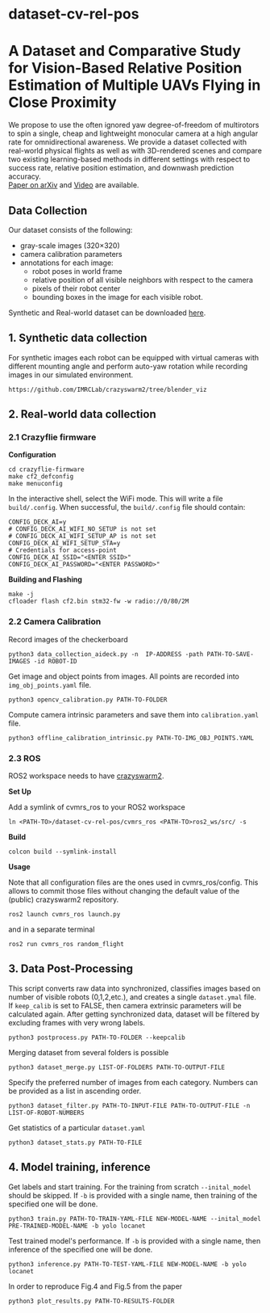 # dataset-cv-rel-pos
# A Dataset and Comparative Study for Vision-Based Relative Position Estimation of Multiple UAVs Flying in Close Proximity
We propose to use the often ignored yaw degree-of-freedom of multirotors to spin a single, cheap and lightweight
monocular camera at a high angular rate for omnidirectional awareness. We provide a dataset collected with real-world
physical flights as well as with 3D-rendered scenes and compare two existing learning-based methods in different settings
with respect to success rate, relative position estimation, and downwash prediction accuracy. \
[Paper on arXiv](http://arxiv.org/abs/2303.03898) and [Video](https://youtu.be/_Bhw4Qe_gBM) are available.
## Data Collection
Our dataset consists of the following: 
* gray-scale images (320×320)
* camera calibration parameters 
* annotations for each image: 
    * robot poses in world frame
    * relative position of all visible neighbors with respect to the camera
    * pixels of their robot center
    * bounding boxes in the image for each visible robot.

Synthetic and Real-world dataset can be downloaded [here](https://tubcloud.tu-berlin.de/s/Sa5rN5JK7poGawr).

## 1. Synthetic data collection
For synthetic images each robot can be equipped with virtual cameras with different mounting angle and perform auto-yaw rotation
while recording images in our simulated environment. 
```
https://github.com/IMRCLab/crazyswarm2/tree/blender_viz
``` 

## 2. Real-world data collection

### 2.1 Crazyflie firmware

**Configuration**

```
cd crazyflie-firmware
make cf2_defconfig
make menuconfig
```

In the interactive shell, select the WiFi mode. This will write a file `build/.config`.
When successful, the `build/.config` file should contain:

```
CONFIG_DECK_AI=y
# CONFIG_DECK_AI_WIFI_NO_SETUP is not set
# CONFIG_DECK_AI_WIFI_SETUP_AP is not set
CONFIG_DECK_AI_WIFI_SETUP_STA=y
# Credentials for access-point
CONFIG_DECK_AI_SSID="<ENTER SSID>"
CONFIG_DECK_AI_PASSWORD="<ENTER PASSWORD>"
```

**Building and Flashing**

```
make -j
cfloader flash cf2.bin stm32-fw -w radio://0/80/2M
```

### 2.2 Camera Calibration

Record images of the checkerboard 
```
python3 data_collection_aideck.py -n  IP-ADDRESS -path PATH-TO-SAVE-IMAGES -id ROBOT-ID
```
Get image and object points from images. All points are recorded into `img_obj_points.yaml` file. 
```
python3 opencv_calibration.py PATH-TO-FOLDER 
```
Compute camera intrinsic parameters and save them into `calibration.yaml` file.
```
python3 offline_calibration_intrinsic.py PATH-TO-IMG_OBJ_POINTS.YAML
```


### 2.3 ROS
ROS2 workspace needs to have [crazyswarm2](https://github.com/IMRCLab/crazyswarm2). 

**Set Up**

Add a symlink of cvmrs_ros to your ROS2 workspace

```
ln <PATH-TO>/dataset-cv-rel-pos/cvmrs_ros <PATH-TO>ros2_ws/src/ -s
```

**Build** 

```
colcon build --symlink-install 
```

**Usage**

Note that all configuration files are the ones used in cvmrs_ros/config. This allows to commit those files without changing the default value of the (public) crazyswarm2 repository. 

```
ros2 launch cvmrs_ros launch.py
```

and in a separate terminal

```
ros2 run cvmrs_ros random_flight
```

## 3. Data Post-Processing
This script converts raw data into synchronized, classifies images based on number of visible robots (0,1,2,etc.), and creates a single `dataset.ymal` file. If `keep_calib` is set to FALSE, then camera extrinsic parameters will be calculated again. After getting synchronized data, dataset will be filtered by excluding frames
with very wrong labels. 
```
python3 postprocess.py PATH-TO-FOLDER --keepcalib 
```
Merging dataset from several folders is possible
```
python3 dataset_merge.py LIST-OF-FOLDERS PATH-TO-OUTPUT-FILE
```
Specify the preferred number of images from each category. Numbers can be provided as a list in ascending order.
```
python3 dataset_filter.py PATH-TO-INPUT-FILE PATH-TO-OUTPUT-FILE -n LIST-OF-ROBOT-NUMBERS
```
Get statistics of a particular `dataset.yaml`
```
python3 dataset_stats.py PATH-TO-FILE
```

## 4. Model training, inference
Get labels and start training. For the training from scratch `--inital_model` should be skipped. If `-b` is provided with a single name, then training of the specified one will be done.
```
python3 train.py PATH-TO-TRAIN-YAML-FILE NEW-MODEL-NAME --inital_model PRE-TRAINED-MODEL-NAME -b yolo locanet
```
Test trained model's performance. If `-b` is provided with a single name, then inference of the specified one will be done.
```
python3 inference.py PATH-TO-TEST-YAML-FILE NEW-MODEL-NAME -b yolo locanet
```
In order to reproduce Fig.4 and Fig.5 from the paper
```
python3 plot_results.py PATH-TO-RESULTS-FOLDER
```